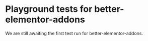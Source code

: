 # Playground tests for better-elementor-addons
We are still awaiting the first test run for better-elementor-addons.
